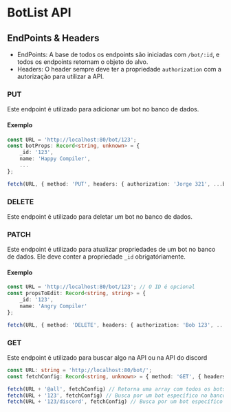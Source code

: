 # BotList API

## EndPoints & Headers

- EndPoints: A base de todos os endpoints são iniciadas com `/bot/:id`, e todos os endpoints retornam o objeto do alvo.
- Headers: O header sempre deve ter a propriedade `authorization` com a autorização para utilizar a API.

### PUT

Este endpoint é utilizado para adicionar um bot no banco de dados.

#### Exemplo

```ts
const URL = 'http://localhost:80/bot/123';
const botProps: Record<string, unknown> = {
    _id: '123',
    name: 'Happy Compiler',
    ...
};

fetch(URL, { method: 'PUT', headers: { authorization: 'Jorge 321', ...botProps } })
```

### DELETE

Este endpoint é utilizado para deletar um bot no banco de dados.

### PATCH

Este endpoint é utilizado para atualizar propriedades de um bot no banco de dados. Ele deve conter a propriedade `_id` obrigatóriamente.

#### Exemplo

```ts
const URL = 'http://localhost:80/bot/123'; // O ID é opcional
const propsToEdit: Record<string, string> = {
    _id: '123',
    name: 'Angry Compiler'
};

fetch(URL, { method: 'DELETE', headers: { authorization: 'Bob 123', ...propsToEdit } });
```

### GET

Este endpoint é utilizado para buscar algo na API ou na API do discord

```ts
const URL: string = 'http://localhost:80/bot/';
const fetchConfig: Record<string, unknown> = { method: 'GET', { headers: { authorization: 'Bob 123' } } };

fetch(URL + '@all', fetchConfig) // Retorna uma array com todos os bots no banco de dados
fetch(URL + '123', fetchConfig) // Busca por um bot específico no banco de dados
fetch(URL + '123/discord', fetchConfig) // Busca por um bot específico na API do discord
```